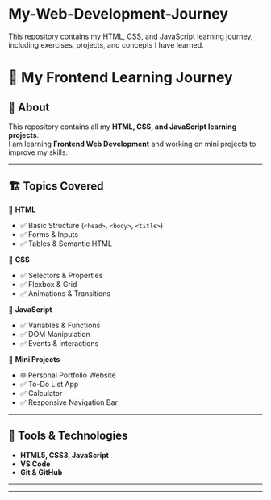 # My-Web-Development-Journey
This repository contains my HTML, CSS, and JavaScript learning journey, including exercises, projects, and concepts I have learned.
# 🚀 My Frontend Learning Journey

## 📌 About
This repository contains all my **HTML, CSS, and JavaScript learning projects**.  
I am learning **Frontend Web Development** and working on mini projects to improve my skills.

---

## 🏗️ Topics Covered
📌 **HTML**
- ✅ Basic Structure (`<head>`, `<body>`, `<title>`)
- ✅ Forms & Inputs
- ✅ Tables & Semantic HTML

📌 **CSS**
- ✅ Selectors & Properties
- ✅ Flexbox & Grid
- ✅ Animations & Transitions

📌 **JavaScript**
- ✅ Variables & Functions
- ✅ DOM Manipulation
- ✅ Events & Interactions

📌 **Mini Projects**
- 🌐 Personal Portfolio Website  
- ✅ To-Do List App  
- ✅ Calculator  
- ✅ Responsive Navigation Bar  

---

## 🎯 Tools & Technologies
- **HTML5, CSS3, JavaScript**  
- **VS Code**  
- **Git & GitHub**  

---


---
